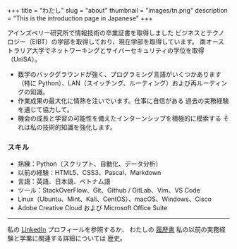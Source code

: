 +++
title = "わたし"
slug = "about"
thumbnail = "images/tn.png"
description = "This is the introduction page in Japanese"
+++

アインズベリー研究所で情報技術の卒業証書を取得しました ビジネスとテクノロジー（EIBT）の学部を取得しており、現在学部を取得しています。 南オーストラリア大学でネットワーキングとサイバーセキュリティの学位を取得
（UniSA）。

- 数学のバックグラウンドが強く、プログラミング言語がいくつかあります（特に
  Python）、LAN（スイッチング、ルーティング）および再ルーティングの知識。
- 作業成果の最大化に情熱を注いでいます。仕事に自信がある
  過去の実務経験を通じて協力して。
- 機会の成長と学習の可能性を備えたインターンシップを積極的に模索する
  それは私の技術的知識を強化します。

### スキル

- 熟練：Python（スクリプト、自動化、データ分析）
- 以前の経験：HTML5、CSS3、Pascal、Markdown 
- 言語：英語、日本語、ベトナム語
- ツール：StackOverFlow、Git、Github / GitLab、Vim、VS Code
- Linux（Ubuntu、Mint、Kali、CentOS）、macOS、Windows、Cisco 
- Adobe Creative Cloud および Microsoft Office Suite

---

私の [LinkedIn](https://www.linkedin.com/in/tanducmai/)
プロフィールを参照するか、 わたしの
[履歴書](https://raw.githubusercontent.com/tanducmai/myresume/master/TanDucMai_Resume_02.2022.pdf)
私の以前の実務経験と学業に関連する詳細については 歴史。
